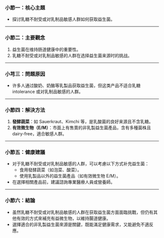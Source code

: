 ### 小節一：核心主題  
- 探讨乳糖不耐受或对乳制品敏感人群如何获取益生菌。

---

### 小節二：主要觀念  
1. 益生菌在维持肠道健康中的重要性。  
2. 乳糖不耐受或对乳制品敏感的人群在选择益生菌来源时的挑战。  

---

### 小芎三：問題原因  
- 许多人通过酸奶、奶酪等乳製品获取益生菌，但这类产品不适合乳糖 intolerance 或对乳制品敏感的人群。  

---

### 小節四：解決方法  
1. **發酵蔬菜**：如 Sauerkraut、Kimchi 等，是乳酸菌的良好来源且不含乳糖。  
2. **有效微生物（E/M）**：市面上有售賣的非乳製益生菌產品，含有多種菌株且 dairy-free，適合敏感人群。  

---

### 小節五：健康建議  
- 对于乳糖不耐受或对乳制品敏感的人群，可以考慮以下方式补充益生菌：  
  - 食用發酵蔬菜（如泡菜、酸菜）。  
  - 使用乳製品以外的益生菌產品（如有效微生物 E/M）。  
- 在選擇相關產品前，建議諮詢專業醫療人員或營養師。  

---

### 小節六：結論  
- 虽然乳糖不耐受或对乳制品敏感的人群在获取益生菌方面面臨挑戰，但仍有其他有效的方式來補充有益微生物，以維持腸道健康。  
- 選擇適合的非乳製益生菌來源是關鍵，既能滿足健康需求，又能避免不適反應。